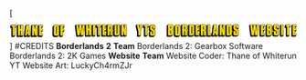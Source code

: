 [![Image](https://github.com/Savage-Steve/shiny-funicular/blob/main/Thane%20of%20Whiterun%20YTs%20Borderlands%20Website.png?raw=true)]
#CREDITS
	**Borderlands** **2** **Team**
Borderlands 2: Gearbox Software
Borderlands 2: 2K Games
	 **Website** **Team**
Website Coder: Thane of Whiterun YT
Website Art: LuckyCh4rmZJr
